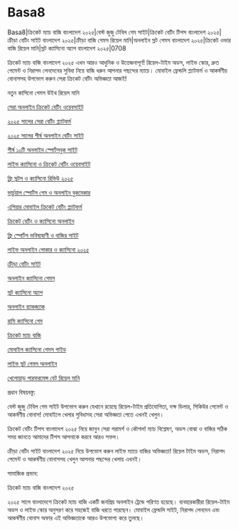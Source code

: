 # Basa8
Basa8|ক্রিকেট ম্যাচ বাজি বাংলাদেশ ২০২৫|বেস্ট জুজু টেবিল গেম সাইট|ক্রিকেট বেটিং টিপস বাংলাদেশ ২০২৫|ক্রীড়া বেটিং সাইট বাংলাদেশ ২০২৫|ক্রীড়া বাজি গেমস রিয়েল মানি|অনলাইন স্লট গেমস বাংলাদেশ ২০২৫|ক্রিকেট ওভার বাজি রিয়েল মানি|স্লট ক্যাসিনো অ্যাপ বাংলাদেশ ২০২৫|0708

ক্রিকেট ম্যাচ বাজি বাংলাদেশ ২০২৫ এখন আরও আধুনিক ও উত্তেজনাপূর্ণ! রিয়েল-টাইম অডস, লাইভ স্কোর, দ্রুত পেমেন্ট ও নিরাপদ লেনদেনের সুবিধা নিয়ে বাজি ধরুন আপনার পছন্দের ম্যাচে। মোবাইল ফ্রেন্ডলি প্ল্যাটফর্ম ও আকর্ষণীয় বোনাসসহ উপভোগ করুন সেরা ক্রিকেট বেটিং অভিজ্ঞতা আজই!

নতুন কাসিনো গেমস উইথ রিয়েল মানি

<a href="https://basa17pro.net/">সেরা অনলাইন ক্রিকেট বেটিং ওয়েবসাইট</a>

<a href="https://basa17vip.net/">২০২৫ সালের সেরা বেটিং প্ল্যাটফর্ম</a>

<a href="https://basa17us.net/">২০২৫ সালের শীর্ষ অনলাইন বেটিং সাইট</a>

<a href="https://basa17vip.com/">শীর্ষ ১০টি অনলাইন স্পোর্টসবুক সাইট</a>

<a href="https://basa17us.com/">লাইভ ক্যাসিনো ও ক্রিকেট বেটিং ওয়েবসাইট</a>

<a href="https://basa18pc.com/">ফ্রি স্লটস ও ক্যাসিনো রিভিউ ২০২৫</a>

<a href="https://basa18pc.net/">ভার্চুয়াল স্পোর্টস গেম ও অনলাইন বুকমেকার</a>

<a href="https://basa18live.com/">এশিয়ার মোবাইল ক্রিকেট বেটিং প্ল্যাটফর্ম</a>

<a href="https://basa18live.net/">ক্রিকেট বেটিং ও ক্যাসিনো অনলাইন</a>

<a href="https://basa18uk.com/">ফ্রি স্পোর্টস ভবিষ্যদ্বাণী ও বাজির সাইট</a>

<a href="https://basa18uk.net/">লাইভ অনলাইন পোকার ও ক্যাসিনো ২০২৫</a>

<a href="https://basa18hub.com/">ক্রীড়া বেটিং সাইট</a>

<a href="https://basa18hub.net/">অনলাইন ক্যাসিনো গেমস</a>

<a href="https://basa18sx.com/">স্লট ক্যাসিনো অ্যাপ</a>

<a href="https://basa18sx.net/">অনলাইন ব্ল্যাকজ্যাক</a>

<a href="https://basa18wap.net/">রামি ক্যাসিনো গেম</a>

<a href="https://basa18wap.com/">ক্রিকেট ম্যাচ বাজি</a>

<a href="https://basa18now.net/">মোবাইল ক্যাসিনো গেমস গাইড</a>

<a href="https://basa18pro.com/">লাইভ স্লট গেমস অনলাইন</a>

<a href="https://basa18pro.net/">খেলোয়াড় পারফরমেন্স বেট রিয়েল মানি</a>

প্রধান বিষয়বস্তু:

বেস্ট জুজু টেবিল গেম সাইট উপভোগ করুন যেখানে রয়েছে রিয়েল-টাইম প্রতিযোগিতা, দক্ষ ডিলার, সিকিউর পেমেন্ট ও আকর্ষণীয় বোনাস! মোবাইলে খেলার সুবিধাসহ সেরা অভিজ্ঞতা পেতে এখনই খেলুন।

ক্রিকেট বেটিং টিপস বাংলাদেশ ২০২৫ নিয়ে জানুন সেরা পরামর্শ ও কৌশল! ম্যাচ বিশ্লেষণ, অডস বোঝা ও বাজির সঠিক সময় জানতে আমাদের টিপস আপনাকে করবে আরও সফল।

ক্রীড়া বেটিং সাইট বাংলাদেশ ২০২৫ নিয়ে উপভোগ করুন লাইভ ম্যাচে বাজির অভিজ্ঞতা! রিয়েল টাইম অডস, নিরাপদ পেমেন্ট ও আকর্ষণীয় বোনাসসহ খেলুন আপনার পছন্দের খেলায় এখনই।

সামাজিক প্রভাব:

ক্রিকেট ম্যাচ বাজি বাংলাদেশ ২০২৫

২০২৫ সালে বাংলাদেশে ক্রিকেট ম্যাচ বাজি একটি জনপ্রিয় অনলাইন ট্রেন্ডে পরিণত হয়েছে। ব্যবহারকারীরা রিয়েল-টাইম অডস ও লাইভ স্কোর অনুসরণ করে সহজেই বাজি ধরতে পারছেন। মোবাইল ফ্রেন্ডলি সাইট, নিরাপদ লেনদেন এবং আকর্ষণীয় বোনাস অফার এই অভিজ্ঞতাকে আরও উপভোগ্য করে তুলছে।
